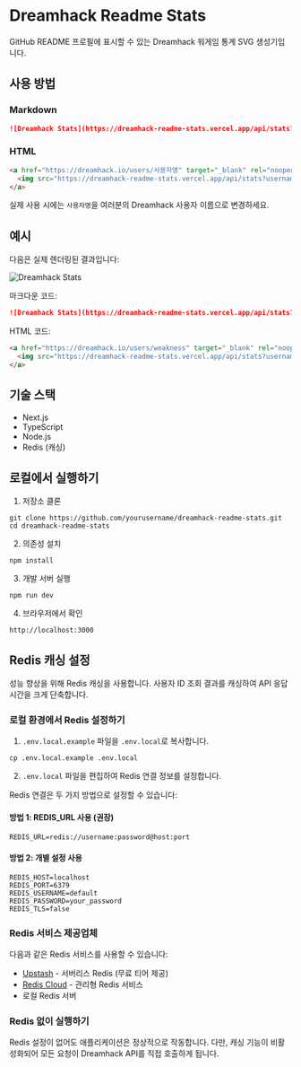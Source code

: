 # Dreamhack Readme Stats

GitHub README 프로필에 표시할 수 있는 Dreamhack 워게임 통계 SVG 생성기입니다.

## 사용 방법

### Markdown

```markdown
![Dreamhack Stats](https://dreamhack-readme-stats.vercel.app/api/stats?username=사용자명)
```

### HTML

```html
<a href="https://dreamhack.io/users/사용자명" target="_blank" rel="noopener noreferrer">
  <img src="https://dreamhack-readme-stats.vercel.app/api/stats?username=사용자명" alt="Dreamhack Stats" />
</a>
```

실제 사용 시에는 `사용자명`을 여러분의 Dreamhack 사용자 이름으로 변경하세요.

## 예시

다음은 실제 렌더링된 결과입니다:

![Dreamhack Stats](https://dreamhack-readme-stats.vercel.app/api/stats?username=weakness)

마크다운 코드:
```markdown
![Dreamhack Stats](https://dreamhack-readme-stats.vercel.app/api/stats?username=weakness)
```

HTML 코드:
```html
<a href="https://dreamhack.io/users/weakness" target="_blank" rel="noopener noreferrer">
  <img src="https://dreamhack-readme-stats.vercel.app/api/stats?username=weakness" alt="Dreamhack Stats" />
</a>
```

## 기술 스택

- Next.js
- TypeScript
- Node.js
- Redis (캐싱)

## 로컬에서 실행하기

1. 저장소 클론
```
git clone https://github.com/yourusername/dreamhack-readme-stats.git
cd dreamhack-readme-stats
```

2. 의존성 설치
```
npm install
```

3. 개발 서버 실행
```
npm run dev
```

4. 브라우저에서 확인
```
http://localhost:3000
```

## Redis 캐싱 설정

성능 향상을 위해 Redis 캐싱을 사용합니다. 사용자 ID 조회 결과를 캐싱하여 API 응답 시간을 크게 단축합니다.

### 로컬 환경에서 Redis 설정하기

1. `.env.local.example` 파일을 `.env.local`로 복사합니다.
```
cp .env.local.example .env.local
```

2. `.env.local` 파일을 편집하여 Redis 연결 정보를 설정합니다.

Redis 연결은 두 가지 방법으로 설정할 수 있습니다:

#### 방법 1: REDIS_URL 사용 (권장)
```
REDIS_URL=redis://username:password@host:port
```

#### 방법 2: 개별 설정 사용
```
REDIS_HOST=localhost
REDIS_PORT=6379
REDIS_USERNAME=default
REDIS_PASSWORD=your_password
REDIS_TLS=false
```

### Redis 서비스 제공업체

다음과 같은 Redis 서비스를 사용할 수 있습니다:

- [Upstash](https://upstash.com/) - 서버리스 Redis (무료 티어 제공)
- [Redis Cloud](https://redis.com/redis-enterprise-cloud/overview/) - 관리형 Redis 서비스
- 로컬 Redis 서버

### Redis 없이 실행하기

Redis 설정이 없어도 애플리케이션은 정상적으로 작동합니다. 다만, 캐싱 기능이 비활성화되어 모든 요청이 Dreamhack API를 직접 호출하게 됩니다.